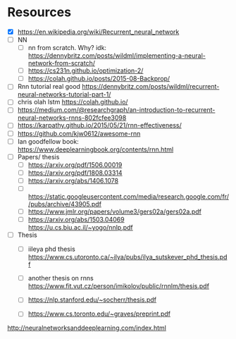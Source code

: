 # Resources
- [x] https://en.wikipedia.org/wiki/Recurrent_neural_network
- [ ] NN
    - [ ] nn from scratch. Why? idk: https://dennybritz.com/posts/wildml/implementing-a-neural-network-from-scratch/
    - [ ] https://cs231n.github.io/optimization-2/
    - [ ] https://colah.github.io/posts/2015-08-Backprop/

- [ ] Rnn tutorial real good https://dennybritz.com/posts/wildml/recurrent-neural-networks-tutorial-part-1/
- [ ] chris olah lstm https://colah.github.io/
- [ ] https://medium.com/@researchgraph/an-introduction-to-recurrent-neural-networks-rnns-802fcfee3098
- [ ] https://karpathy.github.io/2015/05/21/rnn-effectiveness/
- [ ] https://github.com/kjw0612/awesome-rnn
- [ ] Ian goodfellow book: https://www.deeplearningbook.org/contents/rnn.html
- [ ] Papers/ thesis
    - [ ] https://arxiv.org/pdf/1506.00019
    - [ ] https://arxiv.org/pdf/1808.03314
    - [ ] https://arxiv.org/abs/1406.1078
    - [ ] https://static.googleusercontent.com/media/research.google.com/fr//pubs/archive/43905.pdf
    - [ ] https://www.jmlr.org/papers/volume3/gers02a/gers02a.pdf
    - [ ] https://arxiv.org/abs/1503.04069
    https://u.cs.biu.ac.il/~yogo/nnlp.pdf

- [ ] Thesis
    - [ ] iileya phd thesis https://www.cs.utoronto.ca/~ilya/pubs/ilya_sutskever_phd_thesis.pdf
    - [ ] another thesis on rnns https://www.fit.vut.cz/person/imikolov/public/rnnlm/thesis.pdf
    - [ ] https://nlp.stanford.edu/~socherr/thesis.pdf
    - [ ] https://www.cs.toronto.edu/~graves/preprint.pdf   


http://neuralnetworksanddeeplearning.com/index.html